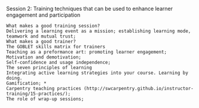 Session 2: Training techniques that can be used to enhance learner engagement and participation

    What makes a good training session?
    Delivering a learning event as a mission; establishing learning mode, teamwork and mutual trust;
    What makes a good trainer?
    The GOBLET skills matrix for trainers
    Teaching as a preformance art: promoting learner engagement;
    Motivation and demotivation;
    Self-confidence and usage independence;
    The seven principles of learning
    Integrating active learning strategies into your course. Learning by doing.
    Gamification; *
    Carpentry teaching practices (http://swcarpentry.github.io/instructor-training/15-practices/);
    The role of wrap-up sessions;
